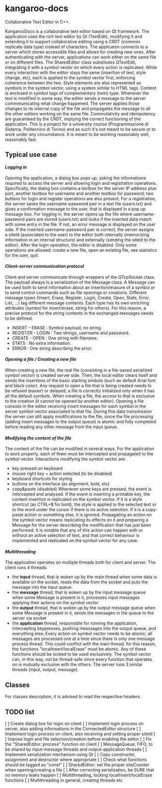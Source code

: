 # kangaroo-docs
Collaborative Text Editor in C++.

KangarooDocs is a collaborative text editor based on Qt framework. The application uses the rich text editor by Qt (TextEdit), modifying it and extending it to support collaborative editing using a CRDT (common replicate data type) instead of characters.
The applicaton connects to a server which stores accessible files and allows for creating new ones. After authenticating with the server, applications can work either on the same file or on different files.
The SharedEditor class substitutes QTextEdit, integrating it with a symbol vector on which every action is replicated. While every interaction with the editor stays the same (insertion of text, style change, etc), each is applied to the symbol vector first, enforcing coherence between the two.
Style elements are also represented as symbols in the symbol vector, using a system similar to HTML tags. Content is enclosed in symbol tags of complementary (twin) type.
Whenever the text is modified in some way, the editor sends a message to the server commmunicating what change happened. The server applies those changes to its internal copy of the file and propagates the message to all the other editors working on the same file.
Commutativity and idempotency are guaranteed by the CRDT, implying the correct functioning of the application.
This is a project for a university course (Programmazione di Sistema, Politecnico di Torino) and as such it's not meant to be secure or to work under any circumstance. It is meant to be working reasonably well, reasonably fast.

## **Typical use case**
#### *Logging in*
Opening the application, a dialog box pops up, asking the informations required to access the server and allowing login and registration operations. Specifically, the dialog box contains a textbox for the server IP address plus port, another textbox for username and another textbox for password; two buttons for login and register operations are also present.
For a registration, the server saves the username-password pair in a text file (users.txt) and gives a confirmation message to the user, that is displayed in a pop up message box.
For logging in, the server opens up the file where username-password pairs are stored (users.txt) and looks if the inserted data match with some entry in the file. If not, an error message is displayed on the user side. If the inserted username-password pair is correct, the server assigns a siteId (associated to the user) to the editor both internally (memorizing information in an internal structure) and externally (sending the siteId to the editor).
After the login operation, the editor is disabled. Only some operations are allowed: create a new file, open an existing file, see statistics for the user, quit.
#### *Client-server communication protocol*
Client and server communicate through wrappers of the QTcpSocket class. The payload always is a serialization of the Message class. A Message can be used both to send information about an insertion/erasure of a symbol or to send control commands such as file openings or creations. Different message types (Insert, Erase, Register, Login, Create, Open, Stats, Error, List, ...) tag different message contents. Each type has its own enriching attributes (symbol for insert/erase, string for others).
For this reason, a precise protocol for the string contents in the exchanged messages needs to be defined.
* INSERT - ERASE : Symbol payload, no string.
* REGISTER - LOGIN : Two strings, username and password.
* CREATE - OPEN : One string with filename.
* STATS : No extra information.
* ERROR : One string describing the error.
#### *Opening a file / Creating a new file*
When creating a new file, the real file (consisting in a file-saved serialized symbol vector) is created server side. Then, the local editor clears itself and sends the insertions of the basic starting simbols (such as default Arial font and black color). Any request to open a file that is being created needs to be refused (easier) or delayed; a file is correctly initialized only when it has all the default symbols. When creating a file, the access to that is exclusive to the creation (it cannot be opened by another editor).
Opening a file consists in the editor receiving insert messages for each symbol in the server symbol vector associated to that file. During this data transmission the server can still apply modifications to the file, since the file processing (adding insert messages to the output queue) is atomic and fully completed before reading any other message from the input queue.
#### *Modifying the content of the file*
The content of the file can be modified in several ways. For the application to work properly, each of them must be intercepted and propagated to the symbol vector.
Interactions modifying the symbol vector are:
* key pressed on keyboard 
* mouse right key + action selected (to be disabled)
* keyboard shortcuts for styling
* buttons on the interface (as alignment, bold, etc)
* copy&paste (disabled)
Whenever some keys are pressed, the event is intercepted and analyzed. If the event is inserting a printable key, the content insertion is replicated on the symbol vector. If it is a style shortcut (as CTRL+B for bold), the style is applied to the selected text or to the word under the cursor if there is no active selection. If it is a copy-paste action or something else, it is ignored.
Propagating an action on the symbol vector means replicating its effects on it and preparing a Message for the server describing the modification that has just been performed. It is notable that any of this action can happen with or without an active selection of text, and that correct behaviour is implemented and replicated on the symbol vector for any case.
#### *Multithreading*
The application operates on multiple threads both for client and server.
The client runs 4 threads:
* the **input** thread, that is woken up by the main thread when some data is available on the socket, reads the data from the socket and puts the message into the input queue
* the **message** thread, that is woken up by the input message queue when some Message is present in it, processes input messages applying their actions on the symbol vector
* the **output** thread, that is woken up by the output message queue when some Message is present in it, sends the messages in the queue to the server via socket
* the **application** thread, responsible for running the application, intercepting keypresses, pushing messsages into the output queue, and everything else;
Every action on symbol vector needs to be atomic; all messages are processed one at a time since there is only one message process thread. This could conflict with the main thread; for this reason, the functions "localInsert/localErase" must be atomic. Any of these functions should be locked to be used exclusively. The symbol vector can, in this way, not be thread-safe since every function that operates on is mutually exclusive with the others.
The server runs 3 similar threads (input, output, message).

## **Classes**
For classes description, it is advised to read the respective headers.

## **TODO list**
[ ] Create dialog box for login on client
[ ] Implement login process on server, also adding informations in the ConnectedEditor structure
[ ] Implement login process on client, also receiving and setting proper siteId
[ ] Impose login and file selection/creation before enabling the editor
[ ] Fix the "SharedEditor::process" function on client
[ ] MessageQueue, FIFO, to be shared by input-message threads and output-application threads
[ ] Implement serialization mechanism using Qt
[ ] Copy constructor, assignment and destructor where appropriate
[ ] Check what functions should be tagged as "const"
[ ] SharedEditor: set the proper siteCounter when opening/creating a file
[ ] After correcting serialization, be SURE that no memory leaks happen
[ ] Multithreading, locking localInsert/localErase functions
[ ] Multithreading in general, creating threads etc
